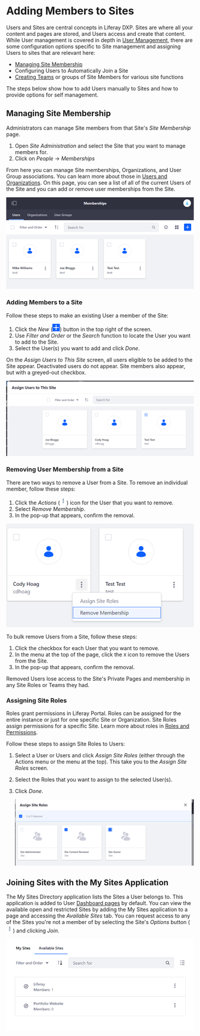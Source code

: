 # Adding Members to Sites

Users and Sites are central concepts in Liferay DXP. Sites are where all your content and pages are stored, and Users access and create that content. While User management is covered in depth in [User Management](../../../users_and_permissions.md), there are some configuration options specific to Site management and assigning Users to sites that are relevant here:

-   [Managing Site Membership](#managing-site-membership)
-   Configuring Users to Automatically Join a Site
-   [Creating Teams](./creating-teams-for-sites.md) or groups of Site Members for various site functions

The steps below show how to add Users manually to Sites and how to provide options for self management.

## Managing Site Membership

Administrators can manage Site members from that Site's _Site Membership_ page.

1. Open _Site Administration_ and select the Site that you want to manage members for.
1. Click on _People_ &rarr; _Memberships_

From here you can manage Site memberships, Organizations, and User Group associations. You can learn more about those in [Users and Organizations](../../../users_and_permissions.md). On this page, you can see a list of all of the current Users of the Site and you can add or remove user memberships from the Site.

![The current members of the Site are displayed on the Site Memberships page.](./adding-members-to-sites/images/01.png)

### Adding Members to a Site

Follow these steps to make an existing User a member of the Site:

1. Click the _New_ (![Add User](../../../images/icon-add.png)) button in the top right of the screen.
1. Use _Filter and Order_ or the _Search_ function to locate the User you want to add to the Site.
1. Select the User(s) you want to add and click _Done_.

On the _Assign Users to This Site_ screen, all users eligible to be added to the Site appear. Deactivated users do not appear. Site members also appear, but with a greyed-out checkbox.

![You can view the list of Users that are members of the Site. Note that the current members are visible but cannot be added or removed here.](./adding-members-to-sites/images/02.png)

### Removing User Membership from a Site

There are two ways to remove a User from a Site. To remove an individual member, follow these steps:

1. Click the _Actions_ (![Actions](../../../images/icon-actions.png)) icon for the User that you want to remove.
2. Select _Remove Membership_.
3. In the pop-up that appears, confirm the removal.

![You can remove individual members from a Site.](./adding-members-to-sites/images/03.png)

To bulk remove Users from a Site, follow these steps:

1. Click the checkbox for each User that you want to remove.
1. In the menu at the top of the page, click the `X` icon to remove the Users from the Site.
1. In the pop-up that appears, confirm the removal.

Removed Users lose access to the Site's Private Pages and membership in any Site Roles or Teams they had.

### Assigning Site Roles

Roles grant permissions in Liferay Portal. Roles can be assigned for the entire instance or just for one specific Site or Organization. Site Roles assign permissions for a specific Site. Learn more about roles in [Roles and Permissions](../../users-and-permissions/roles-and-permissions/understanding-roles-and-permissions.md).

Follow these steps to assign Site Roles to Users:

1. Select a User or Users and click _Assign Site Roles_ (either through the Actions menu or the menu at the top). This take you to the _Assign Site Roles_ screen.
1. Select the Roles that you want to assign to the selected User(s).
1. Click _Done_.

    ![You can assign Site Roles to Users.](./adding-members-to-sites/images/04.png)

## Joining Sites with the My Sites Application

The My Sites Directory application lists the Sites a User belongs to. This application is added to User [Dashboard pages](../managing-personal-sites.md) by default. You can view the available open and restricted Sites by adding the My Sites application to a page and accessing the _Available Sites_ tab. You can request access to any of the Sites you're not a member of by selecting the Site's _Options_ button (![Options](../../../images/icon-actions.png)) and clicking _Join_.

![The My Sites Application displays the Sites you're a member of and the ones you can join.](./adding-members-to-sites/images/05.png)
